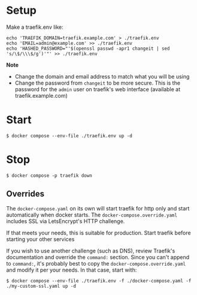 # Setup
Make a traefik.env like:
```
echo 'TRAEFIK_DOMAIN=traefik.example.com' > ./traefik.env
echo 'EMAIL=admin@example.com' >> ./traefik.env
echo 'HASHED_PASSWORD="'$(openssl passwd -apr1 changeit | sed 's/\$/\\\$/g')'"' >> ./traefik.env
```

**Note**
* Change the domain and email address to match what you will be using
* Change the password from `changeit` to be more secure. This is the password for the `admin` user
  on traefik's web interface (available at traefik.example.com) 

# Start

```
$ docker compose --env-file ./traefik.env up -d
```

# Stop

```
$ docker compose -p traefik down
```

## Overrides
The `docker-compose.yaml` on its own will start traefik for http only and start automatically when docker starts.
The `docker-compose.override.yaml` includes SSL via LetsEncrypt's HTTP challenge.

If that meets your needs, this is suitable for production. Start traefik before starting your other services

If you wish to use another challenge (such as DNS), review Traefik's documentation and override the `command:` section.
Since you can't append to `command:`, it's probably best to copy the `docker-compose.override.yaml` and modify it per your needs.
In that case, start with:

```
$ docker compose --env-file ./traefik.env -f ./docker-compose.yaml -f ./my-custom-ssl.yaml up -d
```
